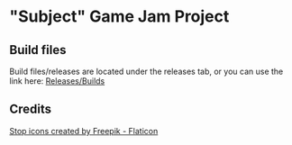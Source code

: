 <h1> "Subject" Game Jam Project </h1>

<h2> Build files </h2>
Build files/releases are located under the releases tab, or you can use the link here:
<a href="https://github.com/BrendanSaywell/Subject_Build/releases" title="Releases">Releases/Builds</a>

<h2> Credits </h2>
<a href="https://www.flaticon.com/free-icons/stop" title="stop icons">Stop icons created by Freepik - Flaticon</a>
